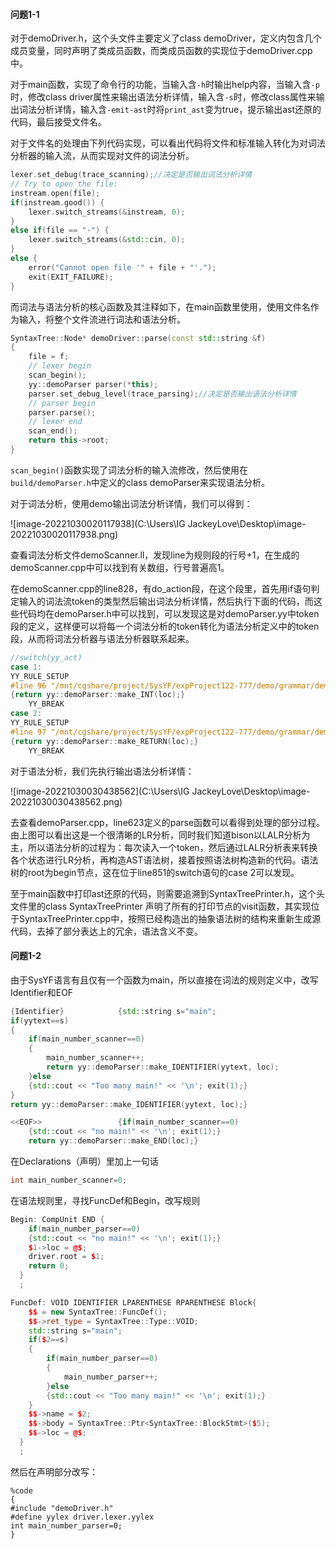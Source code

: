 #### 问题1-1

对于demoDriver.h，这个头文件主要定义了class demoDriver，定义内包含几个成员变量，同时声明了类成员函数，而类成员函数的实现位于demoDriver.cpp中。

对于main函数，实现了命令行的功能，当输入含`-h`时输出help内容，当输入含`-p`时，修改class driver属性来输出语法分析详情，输入含`-s`时，修改class属性来输出词法分析详情，输入含`-emit-ast`时将`print_ast`变为true，提示输出ast还原的代码，最后接受文件名。

对于文件名的处理由下列代码实现，可以看出代码将文件和标准输入转化为对词法分析器的输入流，从而实现对文件的词法分析。

```c++
lexer.set_debug(trace_scanning);//决定是否输出词法分析详情
// Try to open the file:
instream.open(file);
if(instream.good()) {
    lexer.switch_streams(&instream, 0);
}
else if(file == "-") {
    lexer.switch_streams(&std::cin, 0);
}
else {
    error("Cannot open file '" + file + "'.");
    exit(EXIT_FAILURE);
}
```

而词法与语法分析的核心函数及其注释如下，在main函数里使用，使用文件名作为输入，将整个文件流进行词法和语法分析。

```c++
SyntaxTree::Node* demoDriver::parse(const std::string &f)
{
    file = f;
    // lexer begin
    scan_begin();
    yy::demoParser parser(*this);
    parser.set_debug_level(trace_parsing);//决定是否输出语法分析详情
    // parser begin
    parser.parse();
    // lexer end
    scan_end();
    return this->root;
}
```

`scan_begin()`函数实现了词法分析的输入流修改，然后使用在`build/demoParser.h`中定义的class demoParser来实现语法分析。

对于词法分析，使用demo输出词法分析详情，我们可以得到：

![image-20221030020117938](C:\Users\IG JackeyLove\Desktop\image-20221030020117938.png)

查看词法分析文件demoScanner.ll，发现line为规则段的行号+1，在生成的demoScanner.cpp中可以找到有关数组，行号普遍高1。

在demoScanner.cpp的line828，有do_action段，在这个段里，首先用if语句判定输入的词法流token的类型然后输出词法分析详情，然后执行下面的代码，而这些代码均在demoParser.h中可以找到，可以发现这是对demoParser.yy中token段的定义，这样便可以将每一个词法分析的token转化为语法分析定义中的token段，从而将词法分析器与语法分析器联系起来。

```c++
//switch(yy_act)
case 1:
YY_RULE_SETUP
#line 96 "/mnt/cgshare/project/SysYF/expProject122-777/demo/grammar/demoScanner.ll"
{return yy::demoParser::make_INT(loc);}
	YY_BREAK
case 2:
YY_RULE_SETUP
#line 97 "/mnt/cgshare/project/SysYF/expProject122-777/demo/grammar/demoScanner.ll"
{return yy::demoParser::make_RETURN(loc);}
	YY_BREAK
```

对于语法分析，我们先执行输出语法分析详情：

![image-20221030030438562](C:\Users\IG JackeyLove\Desktop\image-20221030030438562.png)

去查看demoParser.cpp，line623定义的parse函数可以看得到处理的部分过程。由上图可以看出这是一个很清晰的LR分析，同时我们知道bison以LALR分析为主，所以语法分析的过程为：每次读入一个token，然后通过LALR分析表来转换各个状态进行LR分析，再构造AST语法树，接着按照语法树构造新的代码。语法树的root为begin节点，这在位于line851的switch语句的case 2可以发现。

至于main函数中打印ast还原的代码，则需要追溯到SyntaxTreePrinter.h，这个头文件里的class SyntaxTreePrinter 声明了所有的打印节点的visit函数，其实现位于SyntaxTreePrinter.cpp中，按照已经构造出的抽象语法树的结构来重新生成源代码，去掉了部分表达上的冗余，语法含义不变。

#### 问题1-2

由于SysYF语言有且仅有一个函数为main，所以直接在词法的规则定义中，改写Identifier和EOF

```c++
{Identifier}            {std::string s="main";
if(yytext==s)
{
	if(main_number_scanner==0)
	{
		main_number_scanner++;
		return yy::demoParser::make_IDENTIFIER(yytext, loc);
	}else
	{std::cout << "Too many main!" << '\n'; exit(1);}
}
return yy::demoParser::make_IDENTIFIER(yytext, loc);}

<<EOF>>                 {if(main_number_scanner==0)
    {std::cout << "no main!" << '\n'; exit(1);}
    return yy::demoParser::make_END(loc);}
```

在Declarations（声明）里加上一句话

```c++
int main_number_scanner=0;
```

在语法规则里，寻找FuncDef和Begin，改写规则

```c++
Begin: CompUnit END {
    if(main_number_parser==0)
    {std::cout << "no main!" << '\n'; exit(1);}
    $1->loc = @$;
    driver.root = $1;
    return 0;
  }
  ;

FuncDef: VOID IDENTIFIER LPARENTHESE RPARENTHESE Block{
    $$ = new SyntaxTree::FuncDef();
    $$->ret_type = SyntaxTree::Type::VOID;
    std::string s="main";
    if($2==s)
	{
		if(main_number_parser==0)
		{
			main_number_parser++;
		}else
		{std::cout << "Too many main!" << '\n'; exit(1);}
	}
    $$->name = $2;
    $$->body = SyntaxTree::Ptr<SyntaxTree::BlockStmt>($5);
    $$->loc = @$;
  }
  ;
```

然后在声明部分改写：

```
%code
{
#include "demoDriver.h"
#define yylex driver.lexer.yylex
int main_number_parser=0;
}
```


